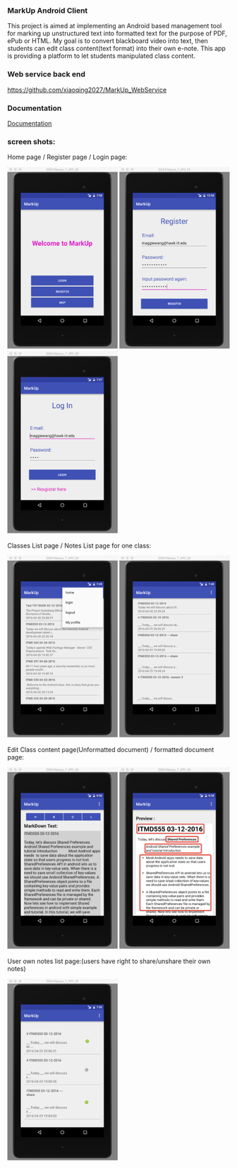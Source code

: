 ### MarkUp Android Client
  This project is aimed at implementing an Android based management tool for marking up unstructured text into
  formatted text for the purpose of PDF, ePub or HTML. My goal is to convert blackboard video into text, then students
  can edit class content(text format) into their own e-note. This app is providing a platform to let students manipulated class content. 
  

### Web service back end
  https://github.com/xiaoqing2027/MarkUp_WebService
### Documentation
  [Documentation](https://github.com/xiaoqing2027/MarkUp_WebService/blob/master/Documentation/ITMD597_MarkUp_paper_HuixiaWang_A20324156.pdf)
  
### screen shots:
  Home page / Register page / Login page:
  
  <img src="https://github.com/xiaoqing2027/MarkUp_WebService/blob/master/Documentation/home.png" width="250">
  <img src="https://github.com/xiaoqing2027/MarkUp_WebService/blob/master/Documentation/register.png" width = "250">
  <img src="https://github.com/xiaoqing2027/MarkUp_WebService/blob/master/Documentation/login.png" width = "250">
  
  Classes List page / Notes List page for one class:
  
  <img src = "https://github.com/xiaoqing2027/MarkUp_WebService/blob/master/Documentation/myprofile.png" width = "250">
  <img src = "https://github.com/xiaoqing2027/MarkUp_WebService/blob/master/Documentation/versions.png" width = "250">
  

  Edit Class content page(Unformatted document) / formatted document page:
  
  <img src = "https://github.com/xiaoqing2027/MarkUp_WebService/blob/master/Documentation/markdown.png" width = "250">
  <img src = "https://github.com/xiaoqing2027/MarkUp_WebService/blob/master/Documentation/preview.png" width = "250">
  
  User own notes list page:(users have right to share/unshare their own notes)
  
  <img src = "https://github.com/xiaoqing2027/MarkUp_WebService/blob/master/Documentation/version_user.png" width = "250">
